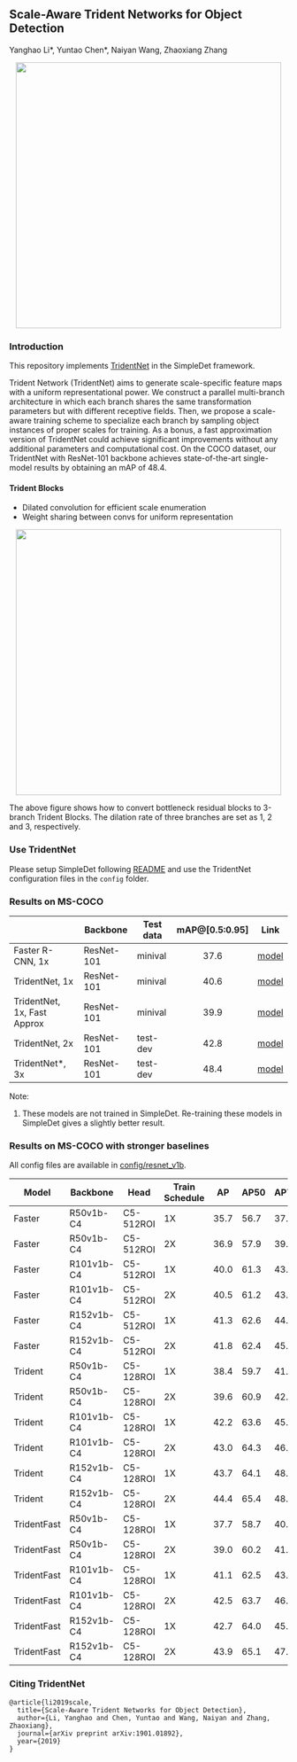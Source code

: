 ## Scale-Aware Trident Networks for Object Detection

Yanghao Li\*, Yuntao Chen\*, Naiyan Wang, Zhaoxiang Zhang

<p align="center"> <img src="../../doc/image/trident_block.png" width="480"> </p>

### Introduction

This repository implements [TridentNet](https://arxiv.org/abs/1901.01892) in the SimpleDet framework. 

Trident Network (TridentNet) aims to generate scale-specific feature maps with a uniform representational power. We construct a parallel multi-branch architecture in which each branch shares the same transformation parameters but with different receptive fields. Then, we propose a scale-aware training scheme to specialize each branch by sampling object instances of proper scales for training. As a bonus, a fast approximation version of TridentNet could achieve significant improvements without any additional parameters and computational cost. On the COCO dataset, our TridentNet with ResNet-101 backbone achieves state-of-the-art single-model results by obtaining an mAP of 48.4.

#### Trident Blocks

- Dilated convolution for efficient scale enumeration
- Weight sharing between convs for uniform representation

<p align="center"> <img src="../../doc/image/trident_block_details.png" width="480"> </p>

The above figure shows how to convert bottleneck residual blocks to 3-branch Trident Blocks. The dilation rate of three branches are set as 1, 2 and 3, respectively.

### Use TridentNet

Please setup SimpleDet following [README](../../README.md)  and use the TridentNet configuration files in the `config` folder.

### Results on MS-COCO

|                             | Backbone   | Test data | mAP@[0.5:0.95] | Link |
| --------------------------- | ---------- | --------- | :------------: | -----|
| Faster R-CNN, 1x            | ResNet-101 | minival   |      37.6      |[model](https://simpledet-model.oss-cn-beijing.aliyuncs.com/faster_r101v2c4_c5_256roi_1x.zip)|
| TridentNet, 1x              | ResNet-101 | minival   |      40.6      |[model](https://simpledet-model.oss-cn-beijing.aliyuncs.com/tridentnet_r101v2c4_c5_1x.zip)|
| TridentNet, 1x, Fast Approx | ResNet-101 | minival   |      39.9      |[model](https://simpledet-model.oss-cn-beijing.aliyuncs.com/tridentnet_r101v2c4_c5_fastapprox_1x.zip)|
| TridentNet, 2x              | ResNet-101 | test-dev  |      42.8      |[model](https://simpledet-model.oss-cn-beijing.aliyuncs.com/tridentnet_r101v2c4_c5_addminival_2x.zip)|
| TridentNet*, 3x             | ResNet-101 | test-dev  |      48.4      |[model](https://simpledet-model.oss-cn-beijing.aliyuncs.com/tridentnet_r101v2c4_c5_multiscale_addminival_3x_fp16.zip)|

Note: 
1. These models are not trained in SimpleDet. Re-training these models in SimpleDet gives a slightly better result.

### Results on MS-COCO with stronger baselines
All config files are available in [config/resnet_v1b](../../config/resnet_v1b).

|Model|Backbone|Head|Train Schedule|AP|AP50|AP75|APs|APm|APl|
|-----|--------|----|--------------|--|----|----|---|---|---|
|Faster|R50v1b-C4|C5-512ROI|1X|35.7|56.7|37.9|18.6|40.4|48.1|
|Faster|R50v1b-C4|C5-512ROI|2X|36.9|57.9|39.3|19.9|41.4|50.2|
|Faster|R101v1b-C4|C5-512ROI|1X|40.0|61.3|43.1|21.5|44.8|54.3|
|Faster|R101v1b-C4|C5-512ROI|2X|40.5|61.2|43.8|22.5|44.8|55.4|
|Faster|R152v1b-C4|C5-512ROI|1X|41.3|62.6|44.6|23.4|46.2|55.6|
|Faster|R152v1b-C4|C5-512ROI|2X|41.8|62.4|45.2|23.2|46.0|56.9|
|Trident|R50v1b-C4|C5-128ROI|1X|38.4|59.7|41.5|21.4|43.6|52.4|
|Trident|R50v1b-C4|C5-128ROI|2X|39.6|60.9|42.9|22.5|44.5|53.9|
|Trident|R101v1b-C4|C5-128ROI|1X|42.2|63.6|45.3|24.5|47.2|57.7|
|Trident|R101v1b-C4|C5-128ROI|2X|43.0|64.3|46.3|25.3|47.9|58.4|
|Trident|R152v1b-C4|C5-128ROI|1X|43.7|64.1|48.0|26.9|47.9|58.9|
|Trident|R152v1b-C4|C5-128ROI|2X|44.4|65.4|48.3|26.4|49.4|59.6|
|TridentFast|R50v1b-C4|C5-128ROI|1X|37.7|58.7|40.3|19.5|42.4|52.7|
|TridentFast|R50v1b-C4|C5-128ROI|2X|39.0|60.2|41.8|20.8|43.6|53.8|
|TridentFast|R101v1b-C4|C5-128ROI|1X|41.1|62.5|43.9|22.1|45.7|57.7|
|TridentFast|R101v1b-C4|C5-128ROI|2X|42.5|63.7|46.0|23.3|46.7|59.3|
|TridentFast|R152v1b-C4|C5-128ROI|1X|42.7|64.0|45.6|23.4|47.5|59.1|
|TridentFast|R152v1b-C4|C5-128ROI|2X|43.9|65.1|47.0|25.1|48.1|60.4|

### Citing TridentNet

```
@article{li2019scale,
  title={Scale-Aware Trident Networks for Object Detection},
  author={Li, Yanghao and Chen, Yuntao and Wang, Naiyan and Zhang, Zhaoxiang},
  journal={arXiv preprint arXiv:1901.01892},
  year={2019}
}
```
